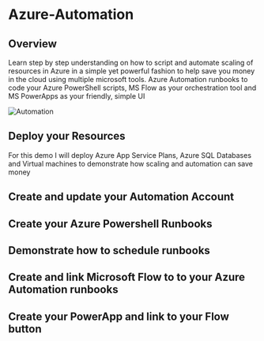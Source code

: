 # Azure-Automation

## Overview
Learn step by step understanding on how to script and automate scaling of resources in Azure in a simple yet powerful fashion to help save you money in the cloud using multiple microsoft tools. Azure Automation runbooks to code your Azure PowerShell scripts, MS Flow as your orchestration tool and MS PowerApps as your friendly, simple UI

![Automation](http://www.etsolutionsau.com/images/automation.jpg)


## Deploy your Resources
For this demo I will deploy Azure App Service Plans, Azure SQL Databases and Virtual machines to demonstrate how scaling and automation can save money

## Create and update your Automation Account

## Create your Azure Powershell Runbooks

## Demonstrate how to schedule runbooks 

## Create and link Microsoft Flow to to your Azure Automation runbooks

## Create your PowerApp and link to your Flow button

